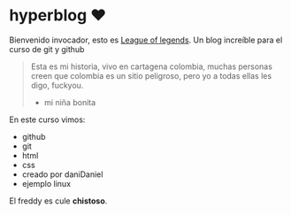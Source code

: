# hyperblog  :heart:
Bienvenido invocador, esto es [League of legends](http://https://www.leagueoflegends.com/es-mx/ "League of legends").
Un blog increíble para el curso de git y github

> Esta es mi historia, vivo en cartagena colombia, muchas personas creen que colombia es un sitio peligroso, pero yo a todas ellas les digo, fuckyou.
> - mi niña bonita

En este curso vimos:
* github
* git
* html
* css
* creado por daniDaniel
* ejemplo linux

El freddy es cule **chistoso**.
